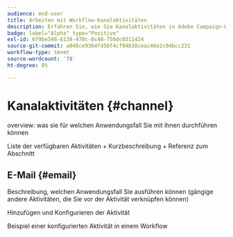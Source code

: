 ```yaml
---
audience: end-user
title: Arbeiten mit Workflow-Kanalaktivitäten
description: Erfahren Sie, wie Sie Kanalaktivitäten in Adobe Campaign-Web-Workflows verwenden.
badge: label="Alpha" type="Positive"
exl-id: 6f9be348-6138-470c-8c40-750dc0311424
source-git-commit: a048ce9384f458f4cf94b38ceac46e2c04bcc231
workflow-type: tm+mt
source-wordcount: '78'
ht-degree: 8%

---
```


# Kanalaktivitäten {#channel}

overview: was sie für welchen Anwendungsfall Sie mit ihnen durchführen können

Liste der verfügbaren Aktivitäten + Kurzbeschreibung + Referenz zum Abschnitt

## E-Mail {#email}

Beschreibung, welchen Anwendungsfall Sie ausführen können (gängige andere Aktivitäten, die Sie vor der Aktivität verknüpfen können)

Hinzufügen und Konfigurieren der Aktivität

Beispiel einer konfigurierten Aktivität in einem Workflow
